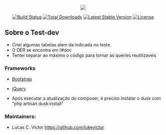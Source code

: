 <p align="center"><img src="https://laravel.com/assets/img/components/logo-laravel.svg"></p>

<p align="center">
<a href="https://travis-ci.org/laravel/framework"><img src="https://travis-ci.org/laravel/framework.svg" alt="Build Status"></a>
<a href="https://packagist.org/packages/laravel/framework"><img src="https://poser.pugx.org/laravel/framework/d/total.svg" alt="Total Downloads"></a>
<a href="https://packagist.org/packages/laravel/framework"><img src="https://poser.pugx.org/laravel/framework/v/stable.svg" alt="Latest Stable Version"></a>
<a href="https://packagist.org/packages/laravel/framework"><img src="https://poser.pugx.org/laravel/framework/license.svg" alt="License"></a>
</p>

## Sobre o Test-dev

- Criei algumas tabelas alem da indicada no teste.
- O DER se encontra em /#doc
- Tentei separar ao máximo o código para tornar as queries reutilizaveis

### Frameworks ###

- [Bootstrap](http://getbootstrap.com/)
- [jQuery](https://jquery.com/)

- Após executar a atualização do composer, é preciso instalar o dusk com "php artisan dusk:install"

### Maintainers:
* Lucas C. Victor          https://github.com/lukevictor



